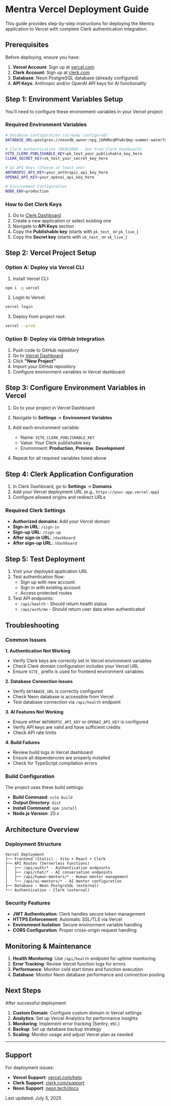 # Mentra Vercel Deployment Guide

This guide provides step-by-step instructions for deploying the Mentra application to Vercel with complete Clerk authentication integration.

## Prerequisites

Before deploying, ensure you have:

1. **Vercel Account**: Sign up at [vercel.com](https://vercel.com)
2. **Clerk Account**: Sign up at [clerk.com](https://clerk.com) 
3. **Database**: Neon PostgreSQL database (already configured)
4. **API Keys**: Anthropic and/or OpenAI API keys for AI functionality

## Step 1: Environment Variables Setup

You'll need to configure these environment variables in your Vercel project:

### Required Environment Variables

```bash
# Database Configuration (already configured)
DATABASE_URL=postgres://neondb_owner:npg_1bRHNzqM7wAr@ep-summer-waterfall-admyvfv2-pooler.c-2.us-east-1.aws.neon.tech/neondb?sslmode=require

# Clerk Authentication (REQUIRED - Get from Clerk Dashboard)
VITE_CLERK_PUBLISHABLE_KEY=pk_test_your_publishable_key_here
CLERK_SECRET_KEY=sk_test_your_secret_key_here

# AI API Keys (Choose at least one)
ANTHROPIC_API_KEY=your_anthropic_api_key_here
OPENAI_API_KEY=your_openai_api_key_here

# Environment Configuration
NODE_ENV=production
```

### How to Get Clerk Keys

1. Go to [Clerk Dashboard](https://dashboard.clerk.com)
2. Create a new application or select existing one
3. Navigate to **API Keys** section
4. Copy the **Publishable key** (starts with `pk_test_` or `pk_live_`)
5. Copy the **Secret key** (starts with `sk_test_` or `sk_live_`)

## Step 2: Vercel Project Setup

### Option A: Deploy via Vercel CLI

1. Install Vercel CLI:
```bash
npm i -g vercel
```

2. Login to Vercel:
```bash
vercel login
```

3. Deploy from project root:
```bash
vercel --prod
```

### Option B: Deploy via GitHub Integration

1. Push code to GitHub repository
2. Go to [Vercel Dashboard](https://vercel.com/dashboard)
3. Click **"New Project"**
4. Import your GitHub repository
5. Configure environment variables in Vercel dashboard

## Step 3: Configure Environment Variables in Vercel

1. Go to your project in Vercel Dashboard
2. Navigate to **Settings** → **Environment Variables**
3. Add each environment variable:
   - Name: `VITE_CLERK_PUBLISHABLE_KEY`
   - Value: Your Clerk publishable key
   - Environment: **Production**, **Preview**, **Development**
   
4. Repeat for all required variables listed above

## Step 4: Clerk Application Configuration

1. In Clerk Dashboard, go to **Settings** → **Domains**
2. Add your Vercel deployment URL (e.g., `https://your-app.vercel.app`)
3. Configure allowed origins and redirect URLs

### Required Clerk Settings

- **Authorized domains**: Add your Vercel domain
- **Sign-in URL**: `/sign-in`
- **Sign-up URL**: `/sign-up`
- **After sign-in URL**: `/dashboard`
- **After sign-up URL**: `/dashboard`

## Step 5: Test Deployment

1. Visit your deployed application URL
2. Test authentication flow:
   - Sign up with new account
   - Sign in with existing account
   - Access protected routes
3. Test API endpoints:
   - `/api/health` - Should return health status
   - `/api/auth/me` - Should return user data when authenticated

## Troubleshooting

### Common Issues

**1. Authentication Not Working**
- Verify Clerk keys are correctly set in Vercel environment variables
- Check Clerk domain configuration includes your Vercel URL
- Ensure `VITE_` prefix is used for frontend environment variables

**2. Database Connection Issues**
- Verify `DATABASE_URL` is correctly configured
- Check Neon database is accessible from Vercel
- Test database connection via `/api/health` endpoint

**3. AI Features Not Working**
- Ensure either `ANTHROPIC_API_KEY` or `OPENAI_API_KEY` is configured
- Verify API keys are valid and have sufficient credits
- Check API rate limits

**4. Build Failures**
- Review build logs in Vercel dashboard
- Ensure all dependencies are properly installed
- Check for TypeScript compilation errors

### Build Configuration

The project uses these build settings:
- **Build Command**: `vite build`
- **Output Directory**: `dist`
- **Install Command**: `npm install`
- **Node.js Version**: 20.x

## Architecture Overview

### Deployment Structure
```
Vercel Deployment
├── Frontend (Static) - Vite + React + Clerk
├── API Routes (Serverless Functions)
│   ├── /api/auth/* - Authentication endpoints
│   ├── /api/chat/* - AI conversation endpoints
│   ├── /api/human-mentors/* - Human mentor management
│   └── /api/ai-mentors/* - AI mentor configuration
├── Database - Neon PostgreSQL (external)
└── Authentication - Clerk (external)
```

### Security Features

- **JWT Authentication**: Clerk handles secure token management
- **HTTPS Enforcement**: Automatic SSL/TLS via Vercel
- **Environment Isolation**: Secure environment variable handling
- **CORS Configuration**: Proper cross-origin request handling

## Monitoring & Maintenance

1. **Health Monitoring**: Use `/api/health` endpoint for uptime monitoring
2. **Error Tracking**: Review Vercel function logs for errors
3. **Performance**: Monitor cold start times and function execution
4. **Database**: Monitor Neon database performance and connection pooling

## Next Steps

After successful deployment:

1. **Custom Domain**: Configure custom domain in Vercel settings
2. **Analytics**: Set up Vercel Analytics for performance insights
3. **Monitoring**: Implement error tracking (Sentry, etc.)
4. **Backup**: Set up database backup strategy
5. **Scaling**: Monitor usage and adjust Vercel plan as needed

---

## Support

For deployment issues:
- **Vercel Support**: [vercel.com/help](https://vercel.com/help)
- **Clerk Support**: [clerk.com/support](https://clerk.com/support)
- **Neon Support**: [neon.tech/docs](https://neon.tech/docs)

Last updated: July 5, 2025